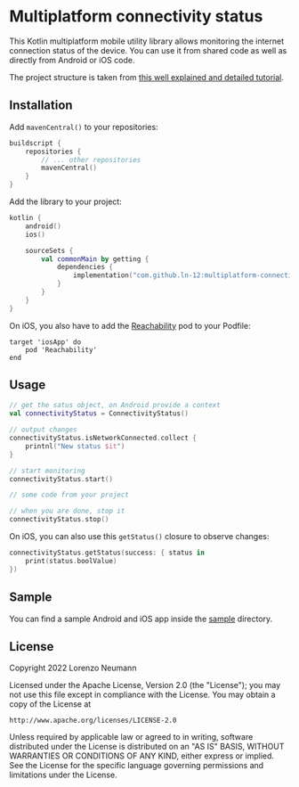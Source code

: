 # Multiplatform connectivity status

This Kotlin multiplatform mobile utility library allows monitoring the internet connection status of the device. You can use it from shared code as well as directly from Android or iOS code.

The project structure is taken from [this well explained and detailed tutorial](https://dev.to/kotlin/how-to-build-and-publish-a-kotlin-multiplatform-library-creating-your-first-library-1bp8
). 
## Installation 

Add `mavenCentral()` to your repositories:
``` kotlin
buildscript {
    repositories {
        // ... other repositories
        mavenCentral()
    }
}
```

Add the library to your project:
``` kotlin
kotlin {
    android()
    ios()

    sourceSets {
        val commonMain by getting {
            dependencies {
                implementation("com.github.ln-12:multiplatform-connectivity-status:1.2.0")
            }
        }
    }
}
```

On iOS, you also have to add the [Reachability](https://github.com/tonymillion/Reachability) pod to your Podfile:
```
target 'iosApp' do
    pod 'Reachability'
end 
```

## Usage 

``` kotlin
// get the satus object, on Android provide a context
val connectivityStatus = ConnectivityStatus()

// output changes
connectivityStatus.isNetworkConnected.collect {
    printnl("New status $it")
}

// start monitoring
connectivityStatus.start()

// some code from your project

// when you are done, stop it
connectivityStatus.stop()
```

On iOS, you can also use this `getStatus()` closure to observe changes:
```swift
connectivityStatus.getStatus(success: { status in
    print(status.boolValue)
})
```

## Sample

You can find a sample Android and iOS app inside the [sample](./sample) directory.

## License

Copyright 2022 Lorenzo Neumann

Licensed under the Apache License, Version 2.0 (the "License");
you may not use this file except in compliance with the License.
You may obtain a copy of the License at

    http://www.apache.org/licenses/LICENSE-2.0

Unless required by applicable law or agreed to in writing, software
distributed under the License is distributed on an "AS IS" BASIS,
WITHOUT WARRANTIES OR CONDITIONS OF ANY KIND, either express or implied.
See the License for the specific language governing permissions and
limitations under the License.

